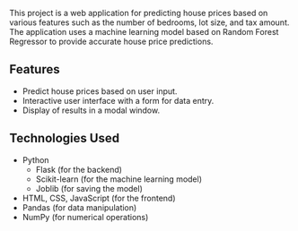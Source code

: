 This project is a web application for predicting house prices based on various features such as the number of bedrooms, lot size, and tax amount. 
The application uses a machine learning model based on Random Forest Regressor to provide accurate house price predictions.

## Features
- Predict house prices based on user input.
- Interactive user interface with a form for data entry.
- Display of results in a modal window.
  
## Technologies Used
- Python
  - Flask (for the backend)
  - Scikit-learn (for the machine learning model)
  - Joblib (for saving the model)
- HTML, CSS, JavaScript (for the frontend)
- Pandas (for data manipulation)
- NumPy (for numerical operations)
